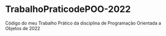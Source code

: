 # TrabalhoPraticodePOO-2022
Código do meu Trabalho Prático da disciplina de Programação Orientada a Objetos de 2022
